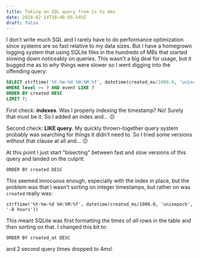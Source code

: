 ```yaml
---
title: Taking an SQL query from 2s to 4ms
date: 2024-02-14T18:46:05.545Z
draft: false
---
```

I don't write much SQL and I rarely have to do performance optimization since systems are so fast relative to my data sizes. But I have a homegrown logging system that using SQLite files in the hundreds of MBs that started slowing down noticeably on queries. This wasn't a big deal for usage, but it bugged me as to *why* things were slower so I went digging into the offending query:

```sql
SELECT strftime('%Y-%m-%d %H:%M:%f', datetime(created_ms/1000.0, 'unixepoch', '-8 hours')) as created, ip, level, format, event FROM events
WHERE level >= ? AND event LIKE ?
ORDER BY created DESC
LIMIT ?;
```

First check: **indexes**. Was I properly indexing the timestamp? No! Surely that must be it. So I added an index and... 😕

Second check: **LIKE query**. My quickly thrown-together query system probably was searching for things it didn't need to. So I tried some versions without that clause at all and... 😕

At this point I just start "bisecting" between fast and slow versions of this query and landed on the culprit:

`ORDER BY created DESC`

This seemed innocuous enough, especially with the index in place, but the problem was that I wasn't sorting on integer timestamps, but rather on was `created` really was:

`strftime('%Y-%m-%d %H:%M:%f', datetime(created_ms/1000.0, 'unixepoch', '-8 hours'))`

This meant SQLite was first formatting the times of *all* rows in the table and then sorting on that. I changed this bit to:

`ORDER BY created_at DESC`

and 2 second query times dropped to 4ms! 
